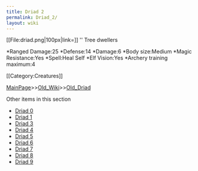```yaml
---
title: Driad 2
permalink: Driad_2/
layout: wiki
---
```

[[File:driad.png|100px|link=]] '' Tree dwellers

*Ranged Damage:25
*Defense:14
*Damage:6
*Body size:Medium
*Magic Resistance:Yes
*Spell:Heal Self
*Elf Vision:Yes
*Archery training maximum:4

[[Category:Creatures]]

[MainPage](/keeperrl_wiki/ "wikilink")>>[Old_Wiki](/keeperrl_wiki/Old_Wiki "wikilink")>>[Old_Driad](/keeperrl_wiki/Old_Driad "wikilink")

Other items in this section
-    [Driad 0](/keeperrl_wiki/Driad_0 "wikilink")
-    [Driad 1](/keeperrl_wiki/Driad_1 "wikilink")
-    [Driad 3](/keeperrl_wiki/Driad_3 "wikilink")
-    [Driad 4](/keeperrl_wiki/Driad_4 "wikilink")
-    [Driad 5](/keeperrl_wiki/Driad_5 "wikilink")
-    [Driad 6](/keeperrl_wiki/Driad_6 "wikilink")
-    [Driad 7](/keeperrl_wiki/Driad_7 "wikilink")
-    [Driad 8](/keeperrl_wiki/Driad_8 "wikilink")
-    [Driad 9](/keeperrl_wiki/Driad_9 "wikilink")
